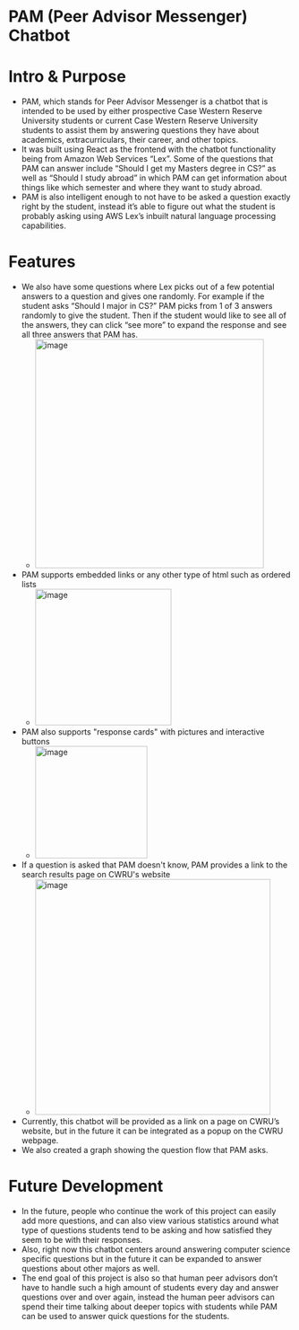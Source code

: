 # PAM (Peer Advisor Messenger) Chatbot

# Intro & Purpose
- PAM, which stands for Peer Advisor Messenger is a chatbot that is intended to be used by either prospective Case Western Reserve University students or current Case Western Reserve University students to assist them by answering questions they have about academics, extracurriculars, their career, and other topics. 
- It was built using React as the frontend with the chatbot functionality being from Amazon Web Services “Lex”. Some of the questions that PAM can answer include “Should I get my Masters degree in CS?” as well as “Should I study abroad” in which PAM can get information about things like which semester and where they want to study abroad. 
- PAM is also intelligent enough to not have to be asked a question exactly right by the student, instead it’s able to figure out what the student is probably asking using AWS Lex’s inbuilt natural language processing capabilities. 

# Features
- We also have some questions where Lex picks out of a few potential answers to a question and gives one randomly. For example if the student asks “Should I major in CS?” PAM picks from 1 of 3 answers randomly to give the student. Then if the student would like to see all of the answers, they can click “see more” to expand the response and see all three answers that PAM has. 
  - <img width="408" alt="image" src="https://user-images.githubusercontent.com/29404461/163715638-3c523042-2863-4ff0-80ae-c20b78b8d62f.png">
- PAM supports embedded links or any other type of html such as ordered lists 
  -  <img width="243" alt="image" src="https://user-images.githubusercontent.com/29404461/163715670-0927e0ef-56bd-4bcc-9471-2a65031ea20f.png">
- PAM also supports "response cards" with pictures and interactive buttons 
  - <img width="200" alt="image" src="https://user-images.githubusercontent.com/29404461/163715682-34e72e66-fde3-4d94-b9b9-507800703daf.png">
- If a question is asked that PAM doesn't know, PAM provides a link to the search results page on CWRU's website 
  - <img width="420" alt="image" src="https://user-images.githubusercontent.com/29404461/163718101-4d63495d-b8b1-4ad6-9e27-8b8114574666.png">
- Currently, this chatbot will be provided as a link on a page on CWRU’s website, but in the future it can be integrated as a popup on the CWRU webpage. 
- We also created a graph showing the question flow that PAM asks. 

# Future Development
- In the future, people who continue the work of this project can easily add more questions, and can also view various statistics around what type of questions students tend to be asking and how satisfied they seem to be with their responses.
- Also, right now this chatbot centers around answering computer science specific questions but in the future it can be expanded to answer questions about other majors as well. 
- The end goal of this project is also so that human peer advisors don’t have to handle such a high amount of students every day and answer questions over and over again, instead the human peer advisors can spend their time talking about deeper topics with students while PAM can be used to answer quick questions for the students. 
